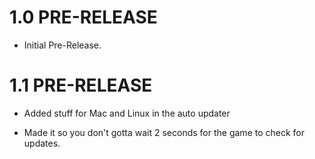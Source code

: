 # 1.0 PRE-RELEASE

- Initial Pre-Release.

# 1.1 PRE-RELEASE

- Added stuff for Mac and Linux in the auto updater

- Made it so you don't gotta wait 2 seconds for the game to check for updates. 